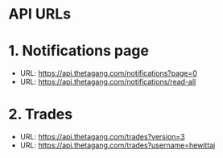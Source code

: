 # API URLs 

# 1. Notifications page
- URL: https://api.thetagang.com/notifications?page=0
- URL: https://api.thetagang.com/notifications/read-all

# 2. Trades
- URL: https://api.thetagang.com/trades?version=3
- URL: https://api.thetagang.com/trades?username=hewittaj

